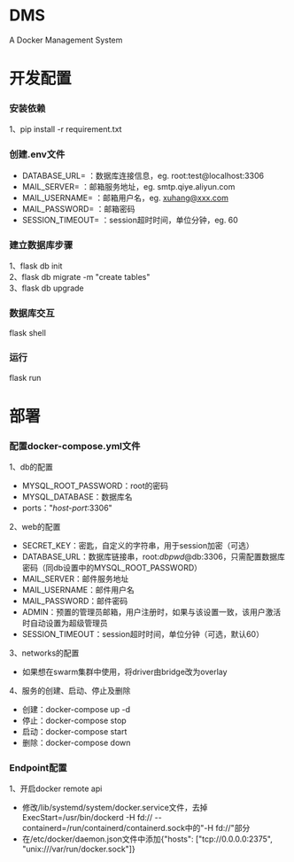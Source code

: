 # DMS
A Docker Management System

# 开发配置
### 安装依赖
1、pip install -r requirement.txt

### 创建.env文件
* DATABASE_URL= ：数据库连接信息，eg. root:test@localhost:3306
* MAIL_SERVER= ：邮箱服务地址，eg. smtp.qiye.aliyun.com
* MAIL_USERNAME= ：邮箱用户名，eg. xuhang@xxx.com
* MAIL_PASSWORD= ：邮箱密码
* SESSION_TIMEOUT= ：session超时时间，单位分钟，eg. 60

### 建立数据库步骤  
1、flask db init \
2、flask db migrate -m "create tables" \
3、flask db upgrade

### 数据库交互
flask shell

### 运行
flask run

# 部署
### 配置docker-compose.yml文件
1、db的配置  
* MYSQL_ROOT_PASSWORD：root的密码  
* MYSQL_DATABASE：数据库名  
* ports："*host-port*:3306"

2、web的配置
* SECRET_KEY：密匙，自定义的字符串，用于session加密（可选）
* DATABASE_URL：数据库链接串，root:*dbpwd*@db:3306，只需配置数据库密码（同db设置中的MYSQL_ROOT_PASSWORD）
* MAIL_SERVER：邮件服务地址
* MAIL_USERNAME：邮件用户名
* MAIL_PASSWORD：邮件密码
* ADMIN：预置的管理员邮箱，用户注册时，如果与该设置一致，该用户激活时自动设置为超级管理员
* SESSION_TIMEOUT：session超时时间，单位分钟（可选，默认60）

3、networks的配置
* 如果想在swarm集群中使用，将driver由bridge改为overlay

4、服务的创建、启动、停止及删除
* 创建：docker-compose up -d
* 停止：docker-compose stop
* 启动：docker-compose start
* 删除：docker-compose down

### Endpoint配置  
1、开启docker remote api
* 修改/lib/systemd/system/docker.service文件，去掉ExecStart=/usr/bin/dockerd -H fd:// --containerd=/run/containerd/containerd.sock中的"-H fd://"部分
* 在/etc/docker/daemon.json文件中添加{"hosts": ["tcp://0.0.0.0:2375", "unix:///var/run/docker.sock"]}
